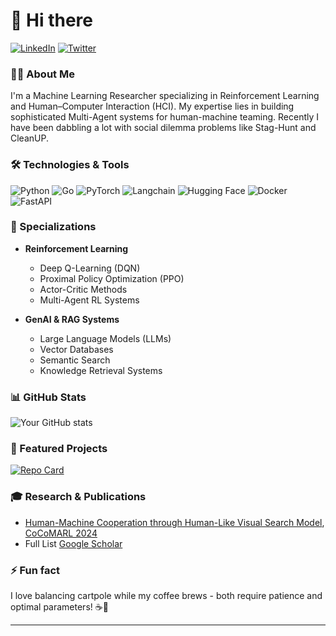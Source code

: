 # 👋 Hi there

[![LinkedIn](https://img.shields.io/badge/LinkedIn-0077B5?style=for-the-badge&logo=linkedin&logoColor=white)](https://www.linkedin.com/in/acharyaaditya)
[![Twitter](https://img.shields.io/badge/Twitter-1DA1F2?style=for-the-badge&logo=twitter&logoColor=white)](https://x.com/Aditya02)

### 👨‍💻 About Me

I'm a Machine Learning Researcher specializing in Reinforcement Learning and Human–Computer Interaction (HCI). My expertise lies in building sophisticated Multi-Agent systems for human-machine teaming. Recently I have been dabbling a lot with social dilemma problems like Stag-Hunt and CleanUP.


### 🛠️ Technologies & Tools

![Python](https://img.shields.io/badge/Python-3776AB?style=flat-square&logo=python&logoColor=white)
![Go](https://img.shields.io/badge/Go-00ADD8?style=flat-square&logo=go&logoColor=white)
![PyTorch](https://img.shields.io/badge/PyTorch-EE4C2C?style=flat-square&logo=pytorch&logoColor=white)
![Langchain](https://img.shields.io/badge/Langchain-121D33?style=flat-square&logo=chainlink&logoColor=white)
![Hugging Face](https://img.shields.io/badge/Hugging_Face-FFD21E?style=flat-square&logo=huggingface&logoColor=black)
![Docker](https://img.shields.io/badge/Docker-2496ED?style=flat-square&logo=docker&logoColor=white)
![FastAPI](https://img.shields.io/badge/FastAPI-009688?style=flat-square&logo=fastapi&logoColor=white)

### 🤖 Specializations

- **Reinforcement Learning**
  - Deep Q-Learning (DQN)
  - Proximal Policy Optimization (PPO)
  - Actor-Critic Methods
  - Multi-Agent RL Systems

- **GenAI & RAG Systems**
  - Large Language Models (LLMs)
  - Vector Databases
  - Semantic Search
  - Knowledge Retrieval Systems

### 📊 GitHub Stats

![Your GitHub stats](https://github-readme-stats.vercel.app/api?username=aditya02acharya&show_icons=true&theme=synthwave)

### 🌟 Featured Projects

[![Repo Card](https://github-readme-stats.vercel.app/api/pin/?username=aditya02acharya&repo=TypingAgent&theme=synthwave)](https://github.com/aditya02acharya/TypingAgent)


### 🎓 Research & Publications

- [Human-Machine Cooperation through Human-Like Visual Search Model](https://openreview.net/pdf?id=soHJPxY3AA), [CoCoMARL 2024](https://sites.google.com/view/cocomarl-2024/accepted-papers)
- Full List [Google Scholar](https://scholar.google.com/citations?user=bHNM03gAAAAJ&hl=en)

### ⚡ Fun fact

I love balancing cartpole while my coffee brews - both require patience and optimal parameters! ☕🤖

---
